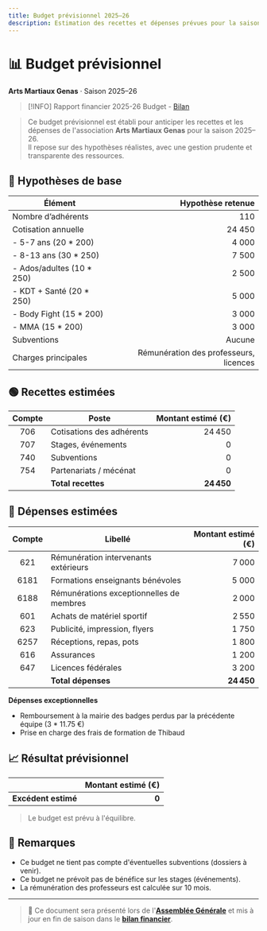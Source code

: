 ```yaml
---
title: Budget prévisionnel 2025–26
description: Estimation des recettes et dépenses prévues pour la saison
---
```

# 📊 Budget prévisionnel
**Arts Martiaux Genas** · Saison 2025–26

> [!INFO] Rapport financier 2025-26
> Budget - [Bilan](2025-26-bilan)

> Ce budget prévisionnel est établi pour anticiper les recettes et les dépenses de l'association **Arts Martiaux Genas** pour la saison 2025–26.  
> Il repose sur des hypothèses réalistes, avec une gestion prudente et transparente des ressources.

## 📌 Hypothèses de base

| Élément                   | Hypothèse retenue                      |
|---------------------------|---------------------------------------:|
| Nombre d’adhérents        | 110                                    |
| Cotisation annuelle       | 24 450                                 |
| - 5-7 ans (20 * 200)      |  4 000                                 |
| - 8-13 ans (30 * 250)     |  7 500                                 |
| - Ados/adultes (10 * 250) |  2 500                                 |
| - KDT + Santé (20 * 250)  |  5 000                                 |
| - Body Fight (15 * 200)   |  3 000                                 |
| - MMA (15 * 200)          |  3 000                                 |
| Subventions               | Aucune                                 |
| Charges principales       | Rémunération des professeurs, licences |

## 🟢 Recettes estimées

| Compte | Poste                       | Montant estimé (€) |
|:------:|-----------------------------|-------------------:|
| 706    | Cotisations des adhérents   |   24 450           |
| 707    | Stages, événements          |        0           |
| 740    | Subventions                 |        0           |
| 754    | Partenariats / mécénat      |        0           |
|        | **Total recettes**          | **24 450**         |

## 🔴 Dépenses estimées

| Compte | Libellé                                  | Montant estimé (€) |
|:------:|------------------------------------------|-------------------:|
| 621    | Rémunération intervenants extérieurs     |    7 000           |
| 6181   | Formations enseignants bénévoles         |    5 000           |
| 6188   | Rémunérations exceptionnelles de membres |    2 000           |
| 601    | Achats de matériel sportif               |    2 550           |
| 623    | Publicité, impression, flyers            |    1 750           |
| 6257   | Réceptions, repas, pots                  |    1 800           |
| 616    | Assurances                               |    1 200           |
| 647    | Licences fédérales                       |    3 200           |
|        | **Total dépenses**                       | **24 450**         |

**Dépenses exceptionnelles**

- Remboursement à la mairie des badges perdus par la précédente équipe (3 * 11.75 €)
- Prise en charge des frais de formation de Thibaud


## 📈 Résultat prévisionnel

|                                    | Montant estimé (€) |
|------------------------------------|-------------------:|
| **Excédent estimé**                | **0**              |

> Le budget est prévu à l'équilibre.

## 🧾 Remarques

- Ce budget ne tient pas compte d'éventuelles subventions (dossiers à venir).
- Ce budget ne prévoit pas de bénéfice sur les stages (événements).
- La rémunération des professeurs est calculée sur 10 mois.

---

> 📁 Ce document sera présenté lors de l'**[Assemblée Générale](/docs/legal/assemblees/)** et mis à jour en fin de saison dans le **[bilan financier](2025-26-bilan)**.